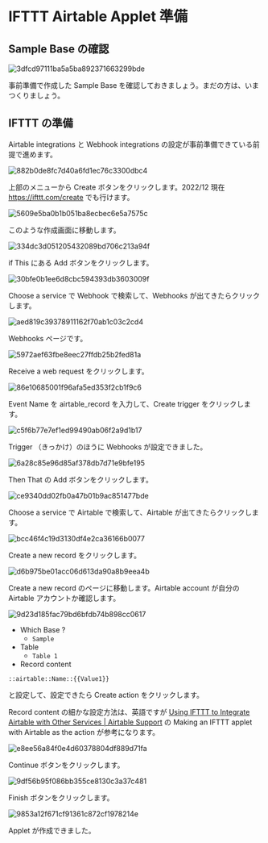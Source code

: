 # IFTTT Airtable Applet 準備

## Sample Base の確認

![3dfcd97111ba5a5ba892371663299bde](https://i.gyazo.com/3dfcd97111ba5a5ba892371663299bde.png)

事前準備で作成した Sample Base を確認しておきましょう。まだの方は、いまつくりましょう。

## IFTTT の準備

Airtable integrations と Webhook integrations の設定が事前準備できている前提で進めます。

![882b0de8fc7d40a6fd1ec76c3300dbc4](https://i.gyazo.com/882b0de8fc7d40a6fd1ec76c3300dbc4.png)

上部のメニューから Create ボタンをクリックします。2022/12 現在 https://ifttt.com/create でも行けます。

![5609e5ba0b1b051ba8ecbec6e5a7575c](https://i.gyazo.com/5609e5ba0b1b051ba8ecbec6e5a7575c.png)

このような作成画面に移動します。

![334dc3d051205432089bd706c213a94f](https://i.gyazo.com/334dc3d051205432089bd706c213a94f.png)

if This にある Add ボタンをクリックします。

![30bfe0b1ee6d8cbc594393db3603009f](https://i.gyazo.com/30bfe0b1ee6d8cbc594393db3603009f.png)

Choose a service で Webhook で検索して、Webhooks が出てきたらクリックします。

![aed819c39378911162f70ab1c03c2cd4](https://i.gyazo.com/aed819c39378911162f70ab1c03c2cd4.png)

Webhooks ページです。

![5972aef63fbe8eec27ffdb25b2fed81a](https://i.gyazo.com/5972aef63fbe8eec27ffdb25b2fed81a.png)

Receive a web request をクリックします。

![86e10685001f96afa5ed353f2cb1f9c6](https://i.gyazo.com/86e10685001f96afa5ed353f2cb1f9c6.png)

Event Name を airtable_record を入力して、Create trigger をクリックします。

![c5f6b77e7ef1ed99490ab06f2a9d1b17](https://i.gyazo.com/c5f6b77e7ef1ed99490ab06f2a9d1b17.png)

Trigger （きっかけ）のほうに Webhooks が設定できました。

![6a28c85e96d85af378db7d71e9bfe195](https://i.gyazo.com/6a28c85e96d85af378db7d71e9bfe195.png)

Then That の Add ボタンをクリックします。

![ce9340dd02fb0a47b01b9ac851477bde](https://i.gyazo.com/ce9340dd02fb0a47b01b9ac851477bde.png)

Choose a service で Airtable で検索して、Airtable が出てきたらクリックします。

![bcc46f4c19d3130df4e2ca36166b0077](https://i.gyazo.com/bcc46f4c19d3130df4e2ca36166b0077.png)

Create a new record をクリックします。

![d6b975be01acc06d613da90a8b9eea4b](https://i.gyazo.com/d6b975be01acc06d613da90a8b9eea4b.png)

Create a new record のページに移動します。Airtable account が自分の Airtable アカウントか確認します。

![9d23d185fac79bd6bfdb74b898cc0617](https://i.gyazo.com/9d23d185fac79bd6bfdb74b898cc0617.png)

- Which Base ?
    - `Sample`
- Table
    - `Table 1`
- Record content
```
::airtable::Name::{{Value1}}
```

と設定して、設定できたら Create action をクリックします。

Record content の細かな設定方法は、英語ですが <a href="https://support.airtable.com/docs/using-ifttt-to-integrate-airtable-with-other-services#making-an-ifttt-applet-with-airtable-as-the-action" target="_blank">Using IFTTT to Integrate Airtable with Other Services | Airtable Support</a> の Making an IFTTT applet with Airtable as the action が参考になります。

![e8ee56a84f0e4d60378804df889d71fa](https://i.gyazo.com/e8ee56a84f0e4d60378804df889d71fa.png)

Continue ボタンをクリックします。

![9df56b95f086bb355ce8130c3a37c481](https://i.gyazo.com/9df56b95f086bb355ce8130c3a37c481.png)

Finish ボタンをクリックします。

![9853a12f671cf91361c872cf1978214e](https://i.gyazo.com/9853a12f671cf91361c872cf1978214e.png)

Applet が作成できました。